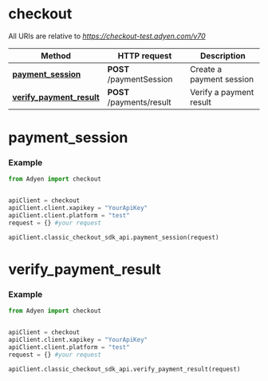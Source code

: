 # checkout

All URIs are relative to *https://checkout-test.adyen.com/v70*

Method | HTTP request | Description
------------- | ------------- | -------------
[**payment_session**](ClassicCheckoutSDKApi.md#payment_session) | **POST** /paymentSession | Create a payment session
[**verify_payment_result**](ClassicCheckoutSDKApi.md#verify_payment_result) | **POST** /payments/result | Verify a payment result




# payment_session
### Example

```python
from Adyen import checkout


apiClient = checkout
apiClient.client.xapikey = "YourApiKey"
apiClient.client.platform = "test"
request = {} #your request

apiClient.classic_checkout_sdk_api.payment_session(request)

```


# verify_payment_result
### Example

```python
from Adyen import checkout


apiClient = checkout
apiClient.client.xapikey = "YourApiKey"
apiClient.client.platform = "test"
request = {} #your request

apiClient.classic_checkout_sdk_api.verify_payment_result(request)

```
